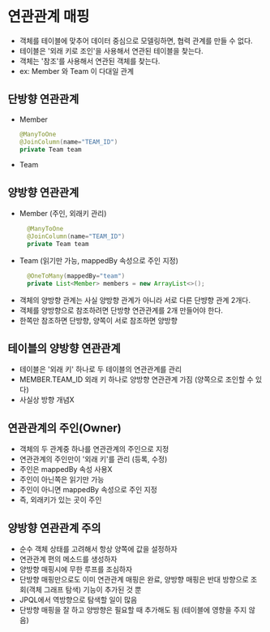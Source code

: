# 연관관계 매핑

- 객체를 테이블에 맞추어 데이터 중심으로 모델링하면, 협력 관계를 만들 수 없다.
- 테이블은 '외래 키로 조인'을 사용해서 연관된 테이블을 찾는다.
- 객체는 '참조'를 사용해서 연관된 객체를 찾는다.
- ex: Member 와 Team 이 다대일 관계


## 단방향 연관관계
- Member
	```java
	@ManyToOne
	@JoinColumn(name="TEAM_ID")
	private Team team
	```
- Team


## 양방향 연관관계
- Member (주인, 외래키 관리)
  ```java
	@ManyToOne
	@JoinColumn(name="TEAM_ID")
	private Team team
  ```
- Team (읽기만 가능, mappedBy 속성으로 주인 지정)
  ```java
	@OneToMany(mappedBy="team")
	private List<Member> members = new ArrayList<>();
  ```
- 객체의 양방향 관계는 사실 양방향 관계가 아니라 서로 다른 단뱡향 관계 2개다.
- 객체를 양방향으로 참조하려면 단방향 연관관계를 2개 만들어야 한다.
- 한쪽만 참조하면 단방향, 양쪽이 서로 참조하면 양방향


## 테이블의 양방향 연관관계
- 테이블은 '외래 키' 하나로 두 테이블의 연관관계를 관리
- MEMBER.TEAM_ID 외래 키 하나로 양방향 연관관계 가짐 (양쪽으로 조인할 수 있다)
- 사실상 방향 개념X


## 연관관계의 주인(Owner)
- 객체의 두 관계중 하나를 연관관계의 주인으로 지정
- 연관관계의 주인만이 '외래 키'를 관리 (등록, 수정)
- 주인은 mappedBy 속성 사용X
- 주인이 아닌쪽은 읽기만 가능
- 주인이 아니면 mappedBy 속성으로 주인 지정
- 즉, 외래키가 있는 곳이 주인

## 양방향 연관관계 주의
- 순수 객체 상태를 고려해서 항상 양쪽에 값을 설정하자
- 연관관계 편의 메소드를 생성하자
- 양방향 매핑시에 무한 루프를 조심하자
- 단방향 매핑만으로도 이미 연관관계 매핑은 완료, 양방향 매핑은 반대 방향으로 조회(객체 그래프 탐색) 기능이 추가된 것 뿐
- JPQL에서 역방향으로 탐색할 일이 많음
- 단방향 매핑을 잘 하고 양방향은 필요할 때 추가해도 됨 (테이블에 영향을 주지 않음)
